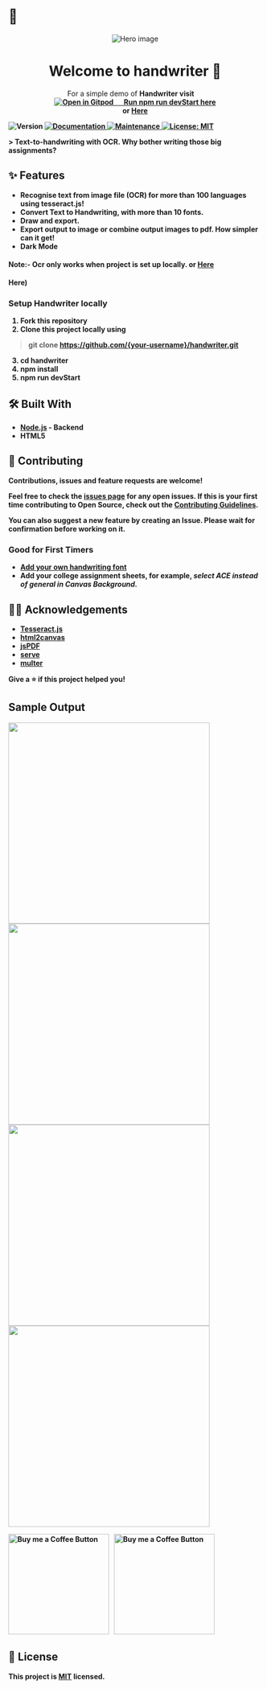 #  👋
<p align="center"> 
<img src="https://raw.githubusercontent.com/sarveshh/sarveshh/main/Handwriter.png" alt="Hero image"/>
<p/>
<h1 align="center">Welcome to handwriter 👋</h1>
<p align="center">
  For a simple demo of <strong>Handwriter<strong> visit &emsp; <br>
  <a href="https://gitpod.io/#snapshot/949eded8-4803-4bda-aa24-2c3d2a9f1af2"><img alt="Open in Gitpod" src="https://gitpod.io/button/open-in-gitpod.svg"> &emsp; Run npm run devStart here</a><br>
 or
  <a href="https://handwriterr.herokuapp.com/">
    Here
  </a>
</p>
  <p>
  <img alt="Version" src="https://img.shields.io/badge/version-1.0.11-blue.svg?cacheSeconds=2592000" />
  <a href="https://github.com/jayehernandez/letra#readme" target="_blank">
    <img alt="Documentation" src="https://img.shields.io/badge/documentation-yes-brightgreen.svg" />
  </a>
  <a href="https://github.com/jayehernandez/letra/graphs/commit-activity" target="_blank">
    <img alt="Maintenance" src="https://img.shields.io/badge/Maintained%3F-yes-green.svg" />
  </a>
  <a href="https://github.com/jayehernandez/letra-extension/blob/master/LICENSE" target="_blank">
    <img alt="License: MIT" src="https://img.shields.io/github/license/jayehernandez/letra-extension" />
  </a>
</p>
> Text-to-handwriting with OCR. Why bother writing those big assignments?
<br>
 
 ## ✨ Features

- Recognise text from image file (OCR) for more than 100 languages using tesseract.js!
- Convert Text to Handwriting, with more than 10 fonts.
- Draw and export.
- Export output to image or combine output images to pdf. How simpler can it get!
- Dark Mode

#### Note:- Ocr only works when project is set up locally. or [Here](https://5000-c61a86bc-08eb-46fa-a901-fc097fa6bd36.ws-us02.gitpod.io)
  Here</a>)
### Setup Handwriter locally

1. Fork this repository
2. Clone this project locally using
> git clone https://github.com/{your-username}/handwriter.git
3. cd handwriter
4. npm install
5. npm run devStart

## 🛠 Built With

- [Node.js](https://nodejs.org/en/) - Backend
- HTML5

## 🤝 Contributing

Contributions, issues and feature requests are welcome!<br />

Feel free to check the [issues page](https://github.com/sarveshh/handwriter/issues) for any open issues. If this is your first time contributing to Open Source, check out the [Contributing Guidelines](https://github.com/sarveshh/handwriter/blob/master/how_to_contribute.md).

You can also suggest a new feature by creating an Issue. Please wait for confirmation before working on it.

### Good for First Timers

- [Add your own handwriting font](https://github.com/sarveshh/handwriter/blob/master/add_your_own_handwriting.md)
- Add your college assignment sheets, for example, *select ACE instead of general in Canvas Background.*

## 🙏🏻 Acknowledgements

- [Tesseract.js ](https://github.com/Kocal/vue-web-extension)
- [html2canvas](https://github.com/niklasvh/html2canvas)
- [jsPDF](https://github.com/MrRio/jsPDF)
- [serve](https://github.com/vercel/serve)
- [multer](https://github.com/expressjs/multer)

Give a ⭐️ if this project helped you!

## Sample Output

<img width="400"  src="./samples/sample1.jpg" /><img width="400"  src="./samples/sample2.jpg" /><img width="400" src="./samples/sample3.jpg" /><img width="400" src="./samples/sample4.jpg" />


[<img alt="Buy me a Coffee Button" width=200 src="https://c5.patreon.com/external/logo/become_a_patron_button.png">](https://www.patreon.com/bePatron?u=42419480) &nbsp; [<img alt="Buy me a Coffee Button" width=200 src="https://cdn.buymeacoffee.com/buttons/default-black.png">](https://www.buymeacoffee.com/sarveshh)

## 📝 License

This project is [MIT](https://github.com/sarveshh/handwriter/LICENSE.md) licensed.
